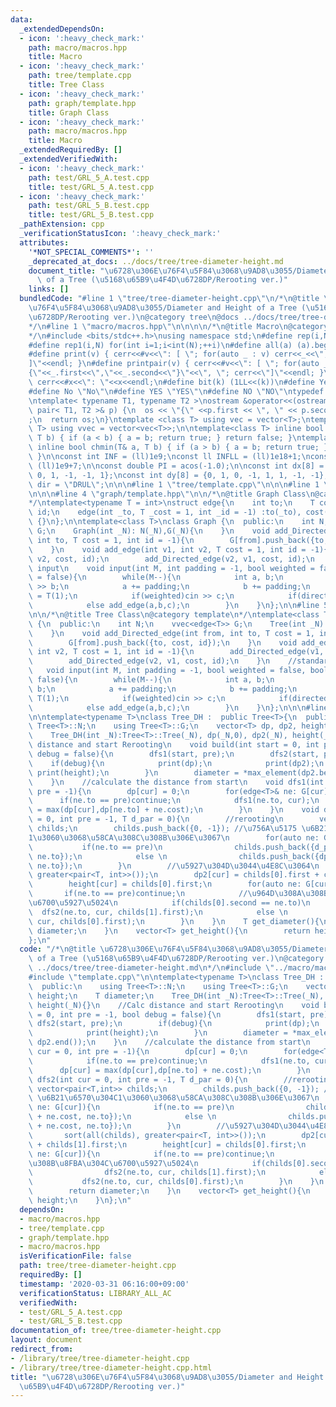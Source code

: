 ```yaml
---
data:
  _extendedDependsOn:
  - icon: ':heavy_check_mark:'
    path: macro/macros.hpp
    title: Macro
  - icon: ':heavy_check_mark:'
    path: tree/template.cpp
    title: Tree Class
  - icon: ':heavy_check_mark:'
    path: graph/template.hpp
    title: Graph Class
  - icon: ':heavy_check_mark:'
    path: macro/macros.hpp
    title: Macro
  _extendedRequiredBy: []
  _extendedVerifiedWith:
  - icon: ':heavy_check_mark:'
    path: test/GRL_5_A.test.cpp
    title: test/GRL_5_A.test.cpp
  - icon: ':heavy_check_mark:'
    path: test/GRL_5_B.test.cpp
    title: test/GRL_5_B.test.cpp
  _pathExtension: cpp
  _verificationStatusIcon: ':heavy_check_mark:'
  attributes:
    '*NOT_SPECIAL_COMMENTS*': ''
    _deprecated_at_docs: ../docs/tree/tree-diameter-height.md
    document_title: "\u6728\u306E\u76F4\u5F84\u3068\u9AD8\u3055/Diameter and Height\
      \ of a Tree (\u5168\u65B9\u4F4D\u6728DP/Rerooting ver.)"
    links: []
  bundledCode: "#line 1 \"tree/tree-diameter-height.cpp\"\n/*\n@title \u6728\u306E\
    \u76F4\u5F84\u3068\u9AD8\u3055/Diameter and Height of a Tree (\u5168\u65B9\u4F4D\
    \u6728DP/Rerooting ver.)\n@category tree\n@docs ../docs/tree/tree-diameter-height.md\n\
    */\n#line 1 \"macro/macros.hpp\"\n\n\n\n/*\n@title Macro\n@category template\n\
    */\n#include <bits/stdc++.h>\nusing namespace std;\n#define rep(i,N) for(int i=0;i<int(N);++i)\n\
    #define rep1(i,N) for(int i=1;i<int(N);++i)\n#define all(a) (a).begin(),(a).end()\n\
    #define print(v) { cerr<<#v<<\": [ \"; for(auto _ : v) cerr<<_<<\", \"; cerr<<\"\
    ]\"<<endl; }\n#define printpair(v) { cerr<<#v<<\": [ \"; for(auto _ : v) cerr<<\"\
    {\"<<_.first<<\",\"<<_.second<<\"}\"<<\", \"; cerr<<\"]\"<<endl; }\n#define dump(x)\
    \ cerr<<#x<<\": \"<<x<<endl;\n#define bit(k) (1LL<<(k))\n#define Yes \"Yes\"\n\
    #define No \"No\"\n#define YES \"YES\"\n#define NO \"NO\"\ntypedef long long ll;\n\
    \ntemplate< typename T1, typename T2 >\nostream &operator<<(ostream &os, const\
    \ pair< T1, T2 >& p) {\n  os << \"{\" <<p.first << \", \" << p.second << \"}\"\
    ;\n  return os;\n}\ntemplate <class T> using vec = vector<T>;\ntemplate <class\
    \ T> using vvec = vector<vec<T>>;\n\ntemplate<class T> inline bool chmax(T& a,\
    \ T b) { if (a < b) { a = b; return true; } return false; }\ntemplate<class T>\
    \ inline bool chmin(T& a, T b) { if (a > b) { a = b; return true; } return false;\
    \ }\n\nconst int INF = (ll)1e9;\nconst ll INFLL = (ll)1e18+1;\nconst ll MOD =\
    \ (ll)1e9+7;\n\nconst double PI = acos(-1.0);\n\nconst int dx[8] = {1, 0, -1,\
    \ 0, 1, -1, -1, 1};\nconst int dy[8] = {0, 1, 0, -1, 1, 1, -1, -1};\nconst string\
    \ dir = \"DRUL\";\n\n\n#line 1 \"tree/template.cpp\"\n\n\n#line 1 \"graph/template.hpp\"\
    \n\n\n#line 4 \"graph/template.hpp\"\n\n/*\n@title Graph Class\n@category template\n\
    */\ntemplate<typename T = int>\nstruct edge{\n    int to;\n    T cost;\n    int\
    \ id;\n    edge(int _to, T _cost = 1, int _id = -1) :to(_to), cost(_cost), id(_id)\
    \ {}\n};\n\ntemplate<class T>\nclass Graph {\n  public:\n    int N;\n    vvec<edge<T>>\
    \ G;\n    Graph(int _N): N(_N),G(_N){\n    }\n    void add_Directed_edge(int from,\
    \ int to, T cost = 1, int id = -1){\n        G[from].push_back({to, cost, id});\n\
    \    }\n    void add_edge(int v1, int v2, T cost = 1, int id = -1){\n        add_Directed_edge(v1,\
    \ v2, cost, id);\n        add_Directed_edge(v2, v1, cost, id);\n    }\n    //standard\
    \ input\n    void input(int M, int padding = -1, bool weighted = false, bool directed\
    \ = false){\n        while(M--){\n            int a, b;\n            cin >> a\
    \ >> b;\n            a += padding;\n            b += padding;\n            T c\
    \ = T(1);\n            if(weighted)cin >> c;\n            if(directed)add_Directed_edge(a,b,c);\n\
    \            else add_edge(a,b,c);\n        }\n    }\n};\n\n#line 5 \"tree/template.cpp\"\
    \n\n/*\n@title Tree Class\n@category template\n*/\ntemplate<class T>\nclass Tree\
    \ {\n  public:\n    int N;\n    vvec<edge<T>> G;\n    Tree(int _N): N(_N),G(_N){\n\
    \    }\n    void add_Directed_edge(int from, int to, T cost = 1, int id = -1){\n\
    \        G[from].push_back({to, cost, id});\n    }\n    void add_edge(int v1,\
    \ int v2, T cost = 1, int id = -1){\n        add_Directed_edge(v1, v2, cost, id);\n\
    \        add_Directed_edge(v2, v1, cost, id);\n    }\n    //standard input\n \
    \   void input(int M, int padding = -1, bool weighted = false, bool directed =\
    \ false){\n        while(M--){\n            int a, b;\n            cin >> a >>\
    \ b;\n            a += padding;\n            b += padding;\n            T c =\
    \ T(1);\n            if(weighted)cin >> c;\n            if(directed)add_Directed_edge(a,b,c);\n\
    \            else add_edge(a,b,c);\n        }\n    }\n};\n\n\n#line 8 \"tree/tree-diameter-height.cpp\"\
    \n\ntemplate<typename T>\nclass Tree_DH :  public Tree<T>{\n  public:\n    using\
    \ Tree<T>::N;\n    using Tree<T>::G;\n    vector<T> dp, dp2, height;\n    T diameter;\n\
    \    Tree_DH(int _N):Tree<T>::Tree(_N), dp(_N,0), dp2(_N), height(_N){}\n    //Calc\
    \ distance and start Rerooting\n    void build(int start = 0, int pre = -1, bool\
    \ debug = false){\n        dfs1(start, pre);\n        dfs2(start, pre);\n    \
    \    if(debug){\n            print(dp);\n            print(dp2);\n           \
    \ print(height);\n        }\n        diameter = *max_element(dp2.begin(), dp2.end());\n\
    \    }\n    //calculate the distance from start\n    void dfs1(int cur = 0, int\
    \ pre = -1){\n        dp[cur] = 0;\n        for(edge<T>& ne: G[cur]){\n      \
    \      if(ne.to == pre)continue;\n            dfs1(ne.to, cur);\n            dp[cur]\
    \ = max(dp[cur],dp[ne.to] + ne.cost);\n        }\n    }\n    void dfs2(int cur\
    \ = 0, int pre = -1, T d_par = 0){\n        //rerooting\n        vector<pair<T,int>>\
    \ childs;\n        childs.push_back({0, -1}); //\u756A\u5175 \u6B21\u6570\u304C\
    1\u3060\u3068\u58CA\u308C\u308B\u306E\u3067\n        for(auto ne: G[cur]){\n \
    \           if(ne.to == pre)\n                childs.push_back({d_par + ne.cost,\
    \ ne.to});\n            else \n                childs.push_back({dp[ne.to] + ne.cost,\
    \ ne.to});\n        }\n        //\u5927\u304D\u3044\u4E8C\u3064\n        sort(all(childs),\
    \ greater<pair<T, int>>());\n        dp2[cur] = childs[0].first + childs[1].first;\n\
    \        height[cur] = childs[0].first;\n        for(auto ne: G[cur]){\n     \
    \       if(ne.to == pre)continue;\n            //\u964D\u308A\u308B\u8FBA\u304C\
    \u6700\u5927\u5024\n            if(childs[0].second == ne.to)\n              \
    \  dfs2(ne.to, cur, childs[1].first);\n            else \n                dfs2(ne.to,\
    \ cur, childs[0].first);\n        }\n    }\n    T get_diameter(){\n        return\
    \ diameter;\n    }\n    vector<T> get_height(){\n        return height;\n    }\n\
    };\n"
  code: "/*\n@title \u6728\u306E\u76F4\u5F84\u3068\u9AD8\u3055/Diameter and Height\
    \ of a Tree (\u5168\u65B9\u4F4D\u6728DP/Rerooting ver.)\n@category tree\n@docs\
    \ ../docs/tree/tree-diameter-height.md\n*/\n#include \"../macro/macros.hpp\"\n\
    #include \"template.cpp\"\n\ntemplate<typename T>\nclass Tree_DH :  public Tree<T>{\n\
    \  public:\n    using Tree<T>::N;\n    using Tree<T>::G;\n    vector<T> dp, dp2,\
    \ height;\n    T diameter;\n    Tree_DH(int _N):Tree<T>::Tree(_N), dp(_N,0), dp2(_N),\
    \ height(_N){}\n    //Calc distance and start Rerooting\n    void build(int start\
    \ = 0, int pre = -1, bool debug = false){\n        dfs1(start, pre);\n       \
    \ dfs2(start, pre);\n        if(debug){\n            print(dp);\n            print(dp2);\n\
    \            print(height);\n        }\n        diameter = *max_element(dp2.begin(),\
    \ dp2.end());\n    }\n    //calculate the distance from start\n    void dfs1(int\
    \ cur = 0, int pre = -1){\n        dp[cur] = 0;\n        for(edge<T>& ne: G[cur]){\n\
    \            if(ne.to == pre)continue;\n            dfs1(ne.to, cur);\n      \
    \      dp[cur] = max(dp[cur],dp[ne.to] + ne.cost);\n        }\n    }\n    void\
    \ dfs2(int cur = 0, int pre = -1, T d_par = 0){\n        //rerooting\n       \
    \ vector<pair<T,int>> childs;\n        childs.push_back({0, -1}); //\u756A\u5175\
    \ \u6B21\u6570\u304C1\u3060\u3068\u58CA\u308C\u308B\u306E\u3067\n        for(auto\
    \ ne: G[cur]){\n            if(ne.to == pre)\n                childs.push_back({d_par\
    \ + ne.cost, ne.to});\n            else \n                childs.push_back({dp[ne.to]\
    \ + ne.cost, ne.to});\n        }\n        //\u5927\u304D\u3044\u4E8C\u3064\n \
    \       sort(all(childs), greater<pair<T, int>>());\n        dp2[cur] = childs[0].first\
    \ + childs[1].first;\n        height[cur] = childs[0].first;\n        for(auto\
    \ ne: G[cur]){\n            if(ne.to == pre)continue;\n            //\u964D\u308A\
    \u308B\u8FBA\u304C\u6700\u5927\u5024\n            if(childs[0].second == ne.to)\n\
    \                dfs2(ne.to, cur, childs[1].first);\n            else \n     \
    \           dfs2(ne.to, cur, childs[0].first);\n        }\n    }\n    T get_diameter(){\n\
    \        return diameter;\n    }\n    vector<T> get_height(){\n        return\
    \ height;\n    }\n};\n"
  dependsOn:
  - macro/macros.hpp
  - tree/template.cpp
  - graph/template.hpp
  - macro/macros.hpp
  isVerificationFile: false
  path: tree/tree-diameter-height.cpp
  requiredBy: []
  timestamp: '2020-03-31 06:16:00+09:00'
  verificationStatus: LIBRARY_ALL_AC
  verifiedWith:
  - test/GRL_5_A.test.cpp
  - test/GRL_5_B.test.cpp
documentation_of: tree/tree-diameter-height.cpp
layout: document
redirect_from:
- /library/tree/tree-diameter-height.cpp
- /library/tree/tree-diameter-height.cpp.html
title: "\u6728\u306E\u76F4\u5F84\u3068\u9AD8\u3055/Diameter and Height of a Tree (\u5168\
  \u65B9\u4F4D\u6728DP/Rerooting ver.)"
---
```

